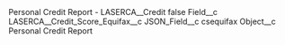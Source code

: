 <?xml version="1.0" encoding="UTF-8"?>
<CustomMetadata xmlns="http://soap.sforce.com/2006/04/metadata" xmlns:xsi="http://www.w3.org/2001/XMLSchema-instance" xmlns:xsd="http://www.w3.org/2001/XMLSchema">
    <label>Personal Credit Report - LASERCA__Credit</label>
    <protected>false</protected>
    <values>
        <field>Field__c</field>
        <value xsi:type="xsd:string">LASERCA__Credit_Score_Equifax__c</value>
    </values>
    <values>
        <field>JSON_Field__c</field>
        <value xsi:type="xsd:string">csequifax</value>
    </values>
    <values>
        <field>Object__c</field>
        <value xsi:type="xsd:string">Personal Credit Report</value>
    </values>
</CustomMetadata>
